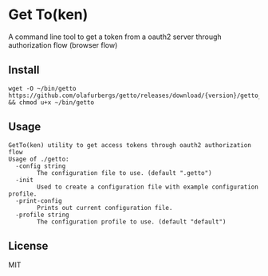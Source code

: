 # Get To(ken)
A command line tool to get a token from a oauth2 server through authorization flow (browser flow)

## Install

```
wget -O ~/bin/getto https://github.com/olafurbergs/getto/releases/download/{version}/getto_linux_amd64 && chmod u+x ~/bin/getto
```

## Usage

```
GetTo(ken) utility to get access tokens through oauth2 authorization flow
Usage of ./getto:
  -config string
    	The configuration file to use. (default ".getto")
  -init
    	Used to create a configuration file with example configuration profile.
  -print-config
    	Prints out current configuration file.
  -profile string
    	The configuration profile to use. (default "default")
```

## License

MIT